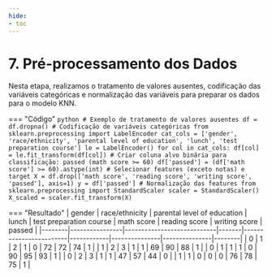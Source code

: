 ```yaml
---
hide:
- toc
---
```


# 7. Pré-processamento dos Dados

Nesta etapa, realizamos o tratamento de valores ausentes, codificação das variáveis categóricas e normalização das variáveis para preparar os dados para o modelo KNN.

=== "Código"
    ```python
    # Exemplo de tratamento de valores ausentes
    df = df.dropna()
    # Codificação de variáveis categóricas
    from sklearn.preprocessing import LabelEncoder
    cat_cols = ['gender', 'race/ethnicity', 'parental level of education', 'lunch', 'test preparation course']
    le = LabelEncoder()
    for col in cat_cols:
        df[col] = le.fit_transform(df[col])
    # Criar coluna alvo binária para classificação: passed (math score >= 60)
    df['passed'] = (df['math score'] >= 60).astype(int)
    # Selecionar features (exceto notas) e target
    X = df.drop(['math score', 'reading score', 'writing score', 'passed'], axis=1)
    y = df['passed']
    # Normalização das features
    from sklearn.preprocessing import StandardScaler
    scaler = StandardScaler()
    X_scaled = scaler.fit_transform(X)
    ```

=== "Resultado"
| gender | race/ethnicity | parental level of education | lunch | test preparation course | math score | reading score | writing score | passed |
|--------|----------------|----------------------------|-------|------------------------|------------|---------------|---------------|--------|
| 0      | 1              | 2                          | 1     | 0                      | 72         | 72            | 74            | 1      |
| 1      | 2              | 3                          | 1     | 1                      | 69         | 90            | 88            | 1      |
| 0      | 1              | 1                          | 1     | 0                      | 90         | 95            | 93            | 1      |
| 0      | 2              | 3                          | 1     | 1                      | 47         | 57            | 44            | 0      |
| 1      | 1              | 0                          | 0     | 0                      | 76         | 78            | 75            | 1      |